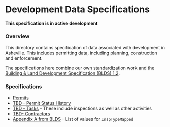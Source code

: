 # Development Data Specifications

__This specification is in active development__

### Overview

This directory contains specification of data associated with development in Asheville. This includes permitting data, including planning, construction and enforcement.

The specifications here combine our own standardization work and the [Building & Land Development Specification (BLDS) 1.2](https://github.com/open-data-standards/permitdata.org/wiki).


### Specifications

* [Permits](permits)
* [TBD - Permit Status History ](Optional-Permit-Status-Change-Dataset-Requirements)
* [TBD - Tasks](Optional-Inspections-Dataset-Requirements) - These include inspections as well as other activities
* [TBD- Contractors](Optional-Contractor-Dataset-Requirements)
* [Appendix A from BLDS](Appendix-A) - List of values for <code>InspTypeMapped</code>
